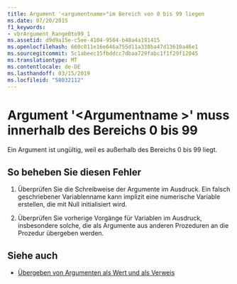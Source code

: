 ```yaml
---
title: Argument '<argumentname>"im Bereich von 0 bis 99 liegen
ms.date: 07/20/2015
f1_keywords:
- vbrArgument_Range0to99_1
ms.assetid: d9d9a15e-c5ee-4104-9504-b48a4a191415
ms.openlocfilehash: 660c011e16e646a755d11a338ba47d13610a46e1
ms.sourcegitcommit: 5c1abeec15fbddcc7dbaa729fabc1f1f29f12045
ms.translationtype: MT
ms.contentlocale: de-DE
ms.lasthandoff: 03/15/2019
ms.locfileid: "58032112"
---
```

# <a name="argument-argumentname-must-be-within-the-range-0-to-99"></a>Argument '\<Argumentname >' muss innerhalb des Bereichs 0 bis 99
Ein Argument ist ungültig, weil es außerhalb des Bereichs 0 bis 99 liegt.  
  
## <a name="to-correct-this-error"></a>So beheben Sie diesen Fehler  
  
1.  Überprüfen Sie die Schreibweise der Argumente im Ausdruck. Ein falsch geschriebener Variablenname kann implizit eine numerische Variable erstellen, die mit Null initialisiert wird.  
  
2.  Überprüfen Sie vorherige Vorgänge für Variablen im Ausdruck, insbesondere solche, die als Argumente aus anderen Prozeduren an die Prozedur übergeben werden.  
  
## <a name="see-also"></a>Siehe auch

- [Übergeben von Argumenten als Wert und als Verweis](../../visual-basic/programming-guide/language-features/procedures/passing-arguments-by-value-and-by-reference.md)
